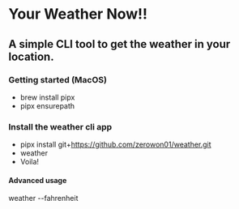 # Your Weather Now!!
## A simple CLI tool to get the weather in your location.

### Getting started (MacOS)
- brew install pipx
- pipx ensurepath

### Install the weather cli app
- pipx install git+https://github.com/zerowon01/weather.git
- weather
- Voila!

#### Advanced usage
weather --fahrenheit
